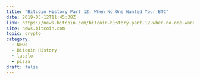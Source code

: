 ```yaml
---
title: "Bitcoin History Part 12: When No One Wanted Your BTC"
date: 2019-05-12T11:45:38Z
link: https://news.bitcoin.com/bitcoin-history-part-12-when-no-one-wanted-your-btc/?utm_medium=RSS&utm_source=hune
site: news.bitcoin.com
topic: crypto
category:
  - News
  - Bitcoin History
  - laszlo
  - pizza
draft: false
---
```


